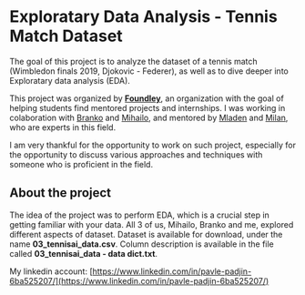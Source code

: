 # Exploratary Data Analysis - Tennis Match Dataset

The goal of this project is to analyze the dataset of a tennis match (Wimbledon finals 2019, Djokovic - Federer), as well as to dive deeper into Exploratary data analysis (EDA).

This project was organized by [**Foundley**](https://www.foundley.com/), an organization with the goal of helping students find mentored projects and internships. I was working in colaboration with [Branko](https://www.linkedin.com/in/branko-grbic-857335193/) and [Mihailo](https://www.linkedin.com/in/mihailo-grbic-4a13671b0/), and mentored by [Mladen](https://www.linkedin.com/in/mladenj/) and [Milan](https://www.linkedin.com/in/novakovic/), who are experts in this field. 

I am very thankful for the opportunity to work on such project, especially for the opportunity to discuss various approaches and techniques with someone who is proficient in the field.

## About the project 

The idea of the project was to perform EDA, which is a crucial step in getting familiar with your data. All 3 of us, Mihailo, Branko and me, explored different aspects of dataset.
Dataset is available for download, under the name **03_tennisai_data.csv**. Column description is available in the file called **03_tennisai_data - data dict.txt**. 


My linkedin account:
[https://www.linkedin.com/in/pavle-padjin-6ba525207/](https://www.linkedin.com/in/pavle-padjin-6ba525207/)

